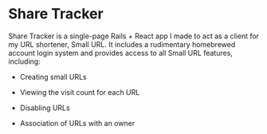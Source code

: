 # Share Tracker

Share Tracker is a single-page Rails + React app I made to act as a client for my URL shortener, Small URL. It includes a rudimentary homebrewed account login system and provides access to all Small URL features, including:

* Creating small URLs

* Viewing the visit count for each URL

* Disabling URLs

* Association of URLs with an owner